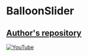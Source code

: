 # BalloonSlider

## [Author's repository](https://github.com/TheTechDesigner/BalloonSlider)

[![YouTube](https://img.youtube.com/vi/Qr0b-cES4TI/0.jpg)](https://youtu.be/Qr0b-cES4TI "How to use BalloonSlider in Flutter")
